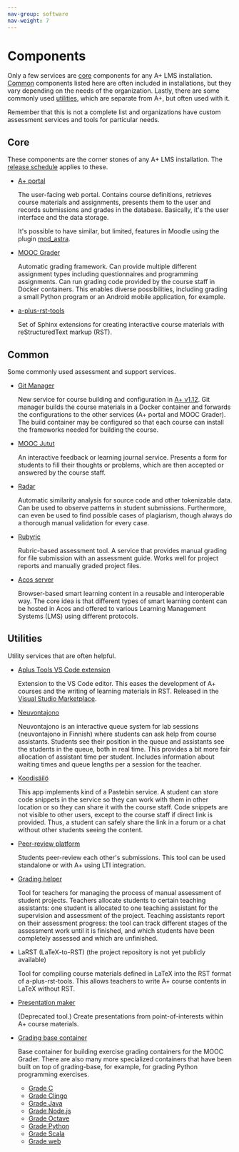 ```yaml
---
nav-group: software
nav-weight: 7
---
```

# Components

Only a few services are [core](#core) components for any A+ LMS installation.
[Common](#common) components listed here are often included in installations,
but they vary depending on the needs of the organization.
Lastly, there are some commonly used [utilities](#utilities), which are separate from A+, but often used with it.

Remember that this is not a complete list and organizations have custom assessment services and tools for particular needs.

## Core

These components are the corner stones of any A+ LMS installation.
The [release schedule](/releases/#release-schedule) applies to these.

* [A+ portal](https://github.com/apluslms/a-plus/)

  The user-facing web portal.
  Contains course definitions, retrieves course materials and assignments, presents them to the user and records submissions and grades in the database.
  Basically, it's the user interface and the data storage.

  It's possible to have similar, but limited, features in Moodle using the plugin [mod_astra](https://github.com/apluslms/moodle-mod_astra/).

* [MOOC Grader](https://github.com/apluslms/mooc-grader/)

  Automatic grading framework.
  Can provide multiple different assignment types including questionnaires and programming assignments.
  Can run grading code provided by the course staff in Docker containers.
  This enables diverse possibilities, including grading a small Python program or an Android mobile application, for example.

* [a-plus-rst-tools](https://github.com/apluslms/a-plus-rst-tools/)

  Set of Sphinx extensions for creating interactive course materials with reStructuredText markup (RST).

## Common

Some commonly used assessment and support services.

* [Git Manager](https://github.com/apluslms/gitmanager/)

  New service for course building and configuration in [A+ v1.12](../releases/v1_12.md).
  Git manager builds the course materials in a Docker container
  and forwards the configurations to the other services (A+ portal and MOOC Grader).
  The build container may be configured so that each course can install the frameworks needed for building the course.

* [MOOC Jutut](https://github.com/apluslms/mooc-jutut/)

  An interactive feedback or learning journal service.
  Presents a form for students to fill their thoughts or problems,
  which are then accepted or answered by the course staff.

* [Radar](https://github.com/apluslms/radar/)

  Automatic similarity analysis for source code and other tokenizable data.
  Can be used to observe patterns in student submissions.
  Furthermore, can even be used to find possible cases of plagiarism,
  though always do a thorough manual validation for every case.

* [Rubyric](https://github.com/apluslms/rubyric/)

  Rubric-based assessment tool.
  A service that provides manual grading for file submission with an assessment guide.
  Works well for project reports and manually graded project files.

* [Acos server](https://github.com/acos-server/acos-server/)

  Browser-based smart learning content in a reusable and interoperable way.
  The core idea is that different types of smart learning content can be
  hosted in Acos and offered to various Learning Management Systems (LMS)
  using different protocols.

## Utilities

Utility services that are often helpful.

* [Aplus Tools VS Code extension](https://github.com/apluslms/vscode-aplus-tools)

  Extension to the VS Code editor.
  This eases the development of A+ courses and the writing of learning materials in RST.
  Released in the [Visual Studio Marketplace](https://marketplace.visualstudio.com/items?itemName=apluslms.aplus-tools-official).

* [Neuvontajono](https://github.com/ttsirkia/neuvontajono/)

  Neuvontajono is an interactive queue system for lab sessions (neuvontajono in Finnish) where students can ask help from course assistants.
  Students see their position in the queue and assistants see the students in the queue, both in real time.
  This provides a bit more fair allocation of assistant time per student.
  Includes information about waiting times and queue lengths per a session for the teacher.

* [Koodisäilö](https://github.com/ttsirkia/koodisailo/)

  This app implements kind of a Pastebin service.
  A student can store code snippets in the service so they can work with them in other location or so they can share it with the course staff.
  Code snippets are not visible to other users, except to the course staff if direct link is provided.
  Thus, a student can safely share the link in a forum or a chat without other students seeing the content.

* [Peer-review platform](https://github.com/piehei/prplatform/)

  Students peer-review each other's submissions.
  This tool can be used standalone or with A+ using LTI integration.

* [Grading helper](https://github.com/eliisav/gradinghelper/)

  Tool for teachers for managing the process of manual assessment of student projects.
  Teachers allocate students to certain teaching assistants:
  one student is allocated to one teaching assistant for the supervision and
  assessment of the project.
  Teaching assistants report on their assessment progress:
  the tool can track different stages of the assessment work until it is finished, and
  which students have been completely assessed and which are unfinished.

* LaRST (LaTeX-to-RST) (the project repository is not yet publicly available)

  Tool for compiling course materials defined in LaTeX into the RST format of a-plus-rst-tools.
  This allows teachers to write A+ course contents in LaTeX without RST.

* [Presentation maker](https://github.com/apluslms/presentation-maker/)

  (Deprecated tool.) Create presentations from point-of-interests within A+ course materials.

* [Grading base container](https://github.com/apluslms/grading-base/)

  Base container for building exercise grading containers for the MOOC Grader.
  There are also many more specialized containers that have been built on top of grading-base,
  for example, for grading Python programming exercises.

  - [Grade C](https://github.com/apluslms/grade-c)
  - [Grade Clingo](https://github.com/apluslms/grading-clingo)
  - [Grade Java](https://github.com/apluslms/grade-java)
  - [Grade Node.js](https://github.com/apluslms/grade-nodejs)
  - [Grade Octave](https://github.com/apluslms/grade-octave)
  - [Grade Python](https://github.com/apluslms/grade-python)
  - [Grade Scala](https://github.com/apluslms/grade-scala)
  - [Grade web](https://github.com/apluslms/grade-web)

